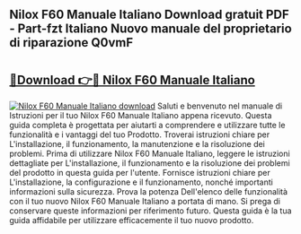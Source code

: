 ## Nilox F60 Manuale Italiano Download gratuit PDF - Part-fzt Italiano Nuovo manuale del proprietario di riparazione Q0vmF

# <h2><a href="http://dfggcs.blite.top/?on=Nilox+F60+Manuale+Italiano">🔗Download 👉🔴 Nilox F60 Manuale Italiano</a></h2>

[![Nilox F60 Manuale Italiano download](https://i.imgur.com/lujVjoI.png)](http://dfggcs.blite.top/?on=Nilox+F60+Manuale+Italiano)
Saluti e benvenuto nel manuale di Istruzioni per il tuo Nilox F60 Manuale Italiano appena ricevuto. Questa guida completa è progettata per aiutarti a comprendere e utilizzare tutte le funzionalità e i vantaggi del tuo Prodotto. Troverai istruzioni chiare per L'installazione, il funzionamento, la manutenzione e la risoluzione dei problemi. Prima di utilizzare Nilox F60 Manuale Italiano, leggere le istruzioni dettagliate per L'installazione, il funzionamento e la risoluzione dei problemi del prodotto in questa guida per l'utente. Fornisce istruzioni chiare per L'installazione, la configurazione e il funzionamento, nonché importanti informazioni sulla sicurezza. Prova la potenza Dell'elenco delle funzionalità con il tuo nuovo Nilox F60 Manuale Italiano a portata di mano. Si prega di conservare queste informazioni per riferimento futuro. Questa guida è la tua guida affidabile per utilizzare efficacemente il tuo nuovo prodotto.

